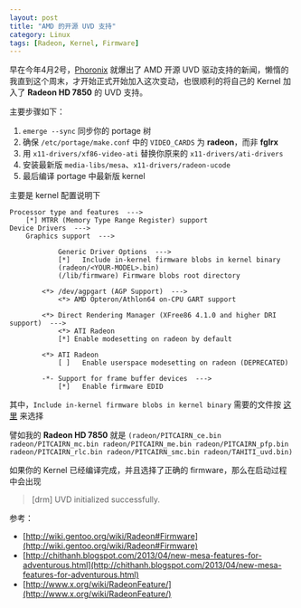 ```yaml
---
layout: post
title: "AMD 的开源 UVD 支持"
category: Linux
tags: [Radeon, Kernel, Firmware]
---
```


早在今年4月2号，[Phoronix](http://www.phoronix.com/scan.php?page=article&item=amd_opensource_uvd&num=1) 就爆出了 AMD 开源 UVD 驱动支持的新闻，懒惰的我直到这个周末，才开始正式开始加入这次变动，也很顺利的将自己的 Kernel 加入了 **Radeon HD 7850** 的 UVD 支持。

主要步骤如下：

1. `emerge --sync` 同步你的 portage 树
2. 确保 `/etc/portage/make.conf` 中的 `VIDEO_CARDS` 为 **radeon**，而非 **fglrx**
3. 用 `x11-drivers/xf86-video-ati` 替换你原来的 `x11-drivers/ati-drivers`
4. 安装最新版 `media-libs/mesa`、`x11-drivers/radeon-ucode`
5. 最后编译 portage 中最新版 kernel

<!-- more -->

主要是 kernel 配置说明下

    Processor type and features  --->
        [*] MTRR (Memory Type Range Register) support
    Device Drivers  --->
        Graphics support  --->

                Generic Driver Options  --->
                [*]   Include in-kernel firmware blobs in kernel binary
                (radeon/<YOUR-MODEL>.bin)
                (/lib/firmware) Firmware blobs root directory

            <*> /dev/agpgart (AGP Support)  --->
                <*> AMD Opteron/Athlon64 on-CPU GART support

            <*> Direct Rendering Manager (XFree86 4.1.0 and higher DRI support)  --->
                <*> ATI Radeon
                [*] Enable modesetting on radeon by default

            <*> ATI Radeon
                [ ]   Enable userspace modesetting on radeon (DEPRECATED)

            -*- Support for frame buffer devices  --->
                [*]   Enable firmware EDID

其中，`Include in-kernel firmware blobs in kernel binary` 需要的文件按 [这里](http://wiki.gentoo.org/wiki/Radeon#Firmware) 来选择

譬如我的 **Radeon HD 7850** 就是 `(radeon/PITCAIRN_ce.bin radeon/PITCAIRN_mc.bin radeon/PITCAIRN_me.bin radeon/PITCAIRN_pfp.bin radeon/PITCAIRN_rlc.bin radeon/PITCAIRN_smc.bin radeon/TAHITI_uvd.bin)`

如果你的 Kernel 已经编译完成，并且选择了正确的 firmware，那么在启动过程中会出现

> [drm] UVD initialized successfully.

参考：

- [http://wiki.gentoo.org/wiki/Radeon#Firmware](http://wiki.gentoo.org/wiki/Radeon#Firmware)
- [http://chithanh.blogspot.com/2013/04/new-mesa-features-for-adventurous.html](http://chithanh.blogspot.com/2013/04/new-mesa-features-for-adventurous.html)
- [http://www.x.org/wiki/RadeonFeature/](http://www.x.org/wiki/RadeonFeature/)
